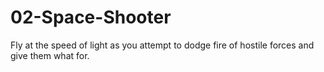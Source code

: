# 02-Space-Shooter
Fly at the speed of light as you attempt to dodge fire of hostile forces and give them what for.
